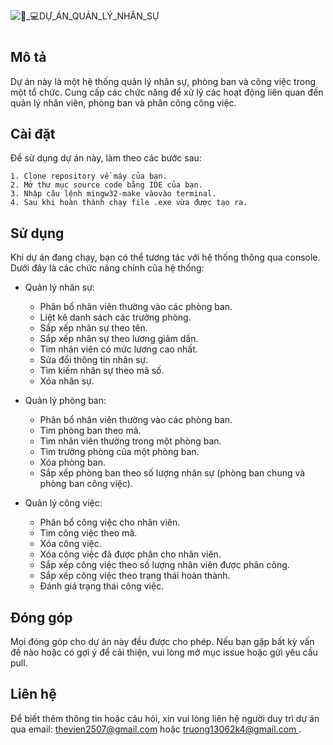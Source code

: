 
![🧑_💻DỰ_ÁN_QUẢN_LÝ_NHÂN_SỰ](https://github.com/thevien2507/Project-qu-n-l-nh-n-s-/assets/127777015/470f39c8-e166-4693-b834-10dd0cee8467)
#
## Mô tả

Dự án này là một hệ thống quản lý nhân sự, phòng ban và công việc trong một tổ chức. Cung cấp các chức năng để xử lý các hoạt động liên quan đến quản lý nhân viên, phòng ban và phân công công việc.

## Cài đặt

Để sử dụng dự án này, làm theo các bước sau:

    1. Clone repository về máy của bạn.
    2. Mở thư mục source code bằng IDE của bạn.
    3. Nhập câu lệnh mingw32-make vàovào terminal.
    4. Sau khi hoàn thành chạy file .exe vừa được tạo ra.

## Sử dụng

Khi dự án đang chạy, bạn có thể tương tác với hệ thống thông qua console. Dưới đây là các chức năng chính của hệ thống:

- Quản lý nhân sự:

  - Phân bổ nhân viên thường vào các phòng ban.
  - Liệt kê danh sách các trưởng phòng.
  - Sắp xếp nhân sự theo tên.
  - Sắp xếp nhân sự theo lương giảm dần.
  - Tìm nhân viên có mức lương cao nhất.
  - Sửa đổi thông tin nhân sự.
  - Tìm kiếm nhân sự theo mã số.
  - Xóa nhân sự.

- Quản lý phòng ban:

  - Phân bổ nhân viên thường vào các phòng ban.
  - Tìm phòng ban theo mã.
  - Tìm nhân viên thường trong một phòng ban.
  - Tìm trưởng phòng của một phòng ban.
  - Xóa phòng ban.
  - Sắp xếp phòng ban theo số lượng nhân sự (phòng ban chung và phòng ban công việc).

- Quản lý công việc:
  - Phân bổ công việc cho nhân viên.
  - Tìm công việc theo mã.
  - Xóa công việc.
  - Xóa công việc đã được phân cho nhân viên.
  - Sắp xếp công việc theo số lượng nhân viên được phân công.
  - Sắp xếp công việc theo trạng thái hoàn thành.
  - Đánh giá trạng thái công việc.

## Đóng góp

Mọi đóng góp cho dự án này đều được cho phép. Nếu bạn gặp bất kỳ vấn đề nào hoặc có gợi ý để cải thiện, vui lòng mở mục issue hoặc gửi yêu cầu pull.

## Liên hệ

Để biết thêm thông tin hoặc câu hỏi, xin vui lòng liên hệ người duy trì dự án qua email: [thevien2507@gmail.com](mailto:thevien2507@gmail.com) hoặc [truong13062k4@gmail.com
](mailto:truong13062k4@gmail.com).
